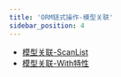 ```yaml
---
title: 'ORM链式操作-模型关联'
sidebar_position: 4
---
```


- [模型关联-ScanList](output/goframe-v1.16-md/核心组件-重点/数据库ORM/ORM链式操作-重点/ORM链式操作-模型关联/模型关联-ScanList)
- [模型关联-With特性](output/goframe-v1.16-md/核心组件-重点/数据库ORM/ORM链式操作-重点/ORM链式操作-模型关联/模型关联-With特性)